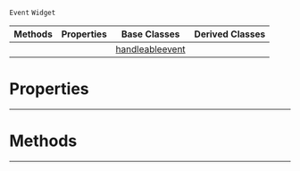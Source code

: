  `Event` `Widget`



|Methods|Properties|Base Classes|Derived Classes|
|---|---|---|---|
| | |[handleableevent](https://plasmaengine.github.io/PlasmaDocs/Plasma1/C++/code_reference/class_reference/handleableevent.md)| |


 #  Properties


---  
 #  Methods


---  
 

 